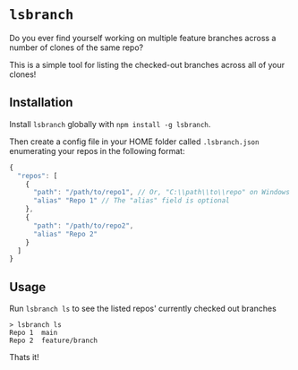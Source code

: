 # `lsbranch`

Do you ever find yourself working on multiple feature branches across a number of clones of the same repo?

This is a simple tool for listing the checked-out branches across all of your clones!

## Installation

Install `lsbranch` globally with `npm install -g lsbranch`.

Then create a config file in your HOME folder called `.lsbranch.json` enumerating your repos in the following format:

```JavaScript
{
  "repos": [
    {
      "path": "/path/to/repo1", // Or, "C:\\path\\to\\repo" on Windows
      "alias" "Repo 1" // The "alias" field is optional
    },
    {
      "path": "/path/to/repo2",
      "alias" "Repo 2"
    }
  ]
}
```

## Usage

Run `lsbranch ls` to see the listed repos' currently checked out branches

```
> lsbranch ls
Repo 1  main
Repo 2  feature/branch
```

Thats it!
